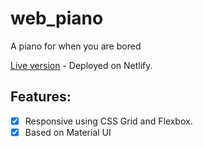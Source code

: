 # web_piano
A piano for when you are bored

[Live version](https://hoangtranxamk-piano.netlify.com/) - Deployed on Netlify.

## Features:
- [X] Responsive using CSS Grid and Flexbox.
- [X] Based on Material UI 
